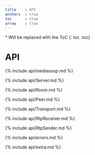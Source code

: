 ```yaml
---
title    : API
anchors  : true
toc      : true
arrow    : true
---
```


<div markdown='1' class='toc-wrapper api'>
  * Will be replaced with the ToC
  {: toc .toc}
</div>

<div markdown='1' class='toc-button loading'>
</div>


# API

{% include api/mediasoup.md %}

{% include api/Server.md %}

{% include api/Room.md %}

{% include api/Peer.md %}

{% include api/Transport.md %}

{% include api/RtpReceiver.md %}

{% include api/RtpSender.md %}

{% include api/errors.md %}

{% include api/extra.md %}

